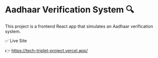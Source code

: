 # Aadhaar Verification System 🔍

This project is a frontend React app that simulates an Aadhaar verification system.

✅ Live Site

👉   https://tech-triplet-project.vercel.app/
